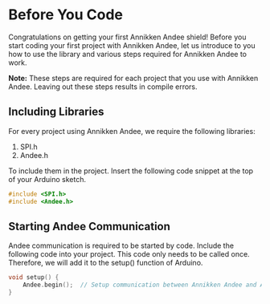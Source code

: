 # Before You Code

Congratulations on getting your first Annikken Andee shield! Before you start coding your first project with Annikken Andee, let us introduce to you how to use the library and various steps required for Annikken Andee to work.

**Note:** These steps are required for each project that you use with Annikken Andee. Leaving out these steps results in compile errors.

## Including Libraries

For every project using Annikken Andee, we require the following libraries:

1. SPI.h
2. Andee.h

To include them in the project. Insert the following code snippet at the top of your Arduino sketch.

```cpp
#include <SPI.h>
#include <Andee.h>
```

## Starting Andee Communication

Andee communication is required to be started by code. Include the following code into your project. This code only needs to be called once. Therefore, we will add it to the setup() function of Arduino.

```cpp
void setup() {
    Andee.begin();  // Setup communication between Annikken Andee and Arduino
}
```
